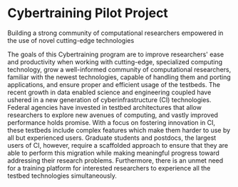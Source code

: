 # Cybertraining Pilot Project

Building a strong community of computational researchers empowered in the use of novel cutting-edge technologies

The goals of this Cybertraining program are to improve researchers' ease and productivity when working with cutting-edge, specialized  computing technology, grow a well-informed community of computational researchers, familiar with the newest technologies, capable of handling them and porting applications, and ensure proper and efficient usage of the testbeds. The recent growth in data enabled science and engineering coupled have ushered in a new generation of cyberinfrastructure (CI) technologies. Federal agencies have invested in testbed architectures that allow researchers to explore new avenues of computing, and vastly improved performance holds promise. With a focus on fostering innovation in CI, these testbeds include complex features which make them harder to use by all but experienced users. Graduate students and postdocs, the largest users of CI, however, require a scaffolded approach to ensure that they are able to perform this migration while making meaningful progress toward addressing their research problems. Furthermore, there is an unmet need for a training platform for interested researchers to experience all the testbed technologies simultaneously. 
